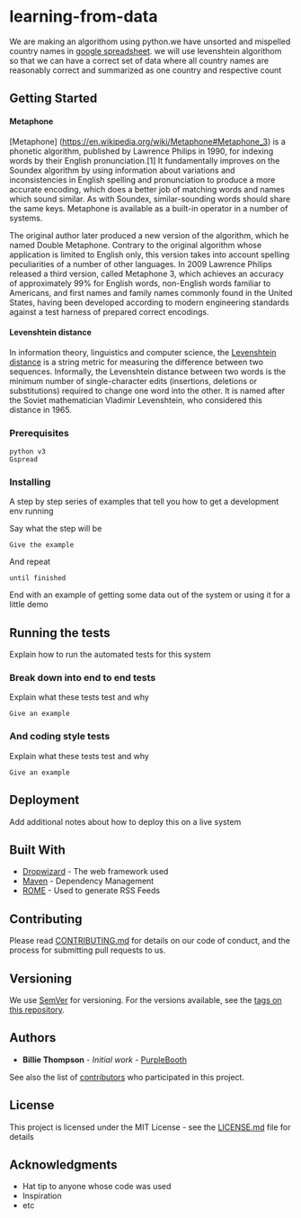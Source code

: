 # learning-from-data

We are making an algorithom using python.we have unsorted and mispelled country names in [google spreadsheet](https://docs.google.com/spreadsheets/d/1VcBcujda5q5zEpeAdUhCVqk-cYs7Vl_U_Xaq6Hh9ySg/edit?usp=sharing).
we will use levenshtein algorithom  so that we can have a correct set of data where all country names are reasonably correct and summarized as one country and respective count

## Getting Started
#### Metaphone
[Metaphone] (https://en.wikipedia.org/wiki/Metaphone#Metaphone_3) is a phonetic algorithm, published by Lawrence Philips in 1990, for indexing words by their English pronunciation.[1] It fundamentally improves on the Soundex algorithm by using information about variations and inconsistencies in English spelling and pronunciation to produce a more accurate encoding, which does a better job of matching words and names which sound similar. As with Soundex, similar-sounding words should share the same keys. Metaphone is available as a built-in operator in a number of systems.

The original author later produced a new version of the algorithm, which he named Double Metaphone. Contrary to the original algorithm whose application is limited to English only, this version takes into account spelling peculiarities of a number of other languages. In 2009 Lawrence Philips released a third version, called Metaphone 3, which achieves an accuracy of approximately 99% for English words, non-English words familiar to Americans, and first names and family names commonly found in the United States, having been developed according to modern engineering standards against a test harness of prepared correct encodings.

#### Levenshtein distance
In information theory, linguistics and computer science, the [Levenshtein distance](https://en.wikipedia.org/wiki/Levenshtein_distance) is a string metric for measuring the difference between two sequences. Informally, the Levenshtein distance between two words is the minimum number of single-character edits (insertions, deletions or substitutions) required to change one word into the other. It is named after the Soviet mathematician Vladimir Levenshtein, who considered this distance in 1965.
### Prerequisites

```
python v3
Gspread

```

### Installing

A step by step series of examples that tell you how to get a development env running

Say what the step will be

```
Give the example
```

And repeat

```
until finished
```

End with an example of getting some data out of the system or using it for a little demo

## Running the tests

Explain how to run the automated tests for this system

### Break down into end to end tests

Explain what these tests test and why

```
Give an example
```

### And coding style tests

Explain what these tests test and why

```
Give an example
```

## Deployment

Add additional notes about how to deploy this on a live system

## Built With

* [Dropwizard](http://www.dropwizard.io/1.0.2/docs/) - The web framework used
* [Maven](https://maven.apache.org/) - Dependency Management
* [ROME](https://rometools.github.io/rome/) - Used to generate RSS Feeds

## Contributing

Please read [CONTRIBUTING.md](https://gist.github.com/PurpleBooth/b24679402957c63ec426) for details on our code of conduct, and the process for submitting pull requests to us.

## Versioning

We use [SemVer](http://semver.org/) for versioning. For the versions available, see the [tags on this repository](https://github.com/your/project/tags). 

## Authors

* **Billie Thompson** - *Initial work* - [PurpleBooth](https://github.com/PurpleBooth)

See also the list of [contributors](https://github.com/your/project/contributors) who participated in this project.

## License

This project is licensed under the MIT License - see the [LICENSE.md](LICENSE.md) file for details

## Acknowledgments

* Hat tip to anyone whose code was used
* Inspiration
* etc
